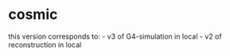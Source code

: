 # cosmic
this version corresponds to: 
    - v3 of G4-simulation in local
    - v2 of reconstruction in local
